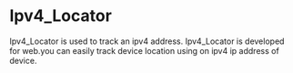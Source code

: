 # Ipv4_Locator
Ipv4_Locator is used to track an ipv4 address. Ipv4_Locator is developed for web.you can easily track device location using on ipv4 ip address of device. 



